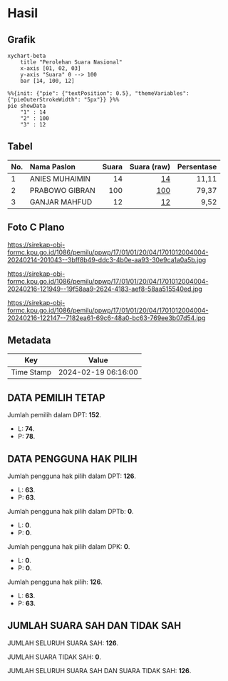 # Hasil

## Grafik

```mermaid
xychart-beta
    title "Perolehan Suara Nasional"
    x-axis [01, 02, 03]
    y-axis "Suara" 0 --> 100
    bar [14, 100, 12]
```

```mermaid
%%{init: {"pie": {"textPosition": 0.5}, "themeVariables": {"pieOuterStrokeWidth": "5px"}} }%%
pie showData
    "1" : 14
    "2" : 100
    "3" : 12
```

## Tabel

| No. | Nama Paslon    | Suara | Suara (raw) | Persentase |
|:--- |:-------------- | -----:| -----------:| ----------:|
| 1   | ANIES MUHAIMIN | 14    | [14][p-1]   | 11,11      |
| 2   | PRABOWO GIBRAN | 100   | [100][p-2]  | 79,37      |
| 3   | GANJAR MAHFUD  | 12    | [12][p-3]   | 9,52       |


[p-1]: https://github.com/gigit-pemilu/pemilu-2024/blob/main/pilpres/hitung-suara/sub/17-bengkulu/sub/01-bengkulu-selatan/sub/01-kedurang/sub/2004-palak-siring/sub/004-tps/sub/paslon-1.txt
[p-2]: https://github.com/gigit-pemilu/pemilu-2024/blob/main/pilpres/hitung-suara/sub/17-bengkulu/sub/01-bengkulu-selatan/sub/01-kedurang/sub/2004-palak-siring/sub/004-tps/sub/paslon-2.txt
[p-3]: https://github.com/gigit-pemilu/pemilu-2024/blob/main/pilpres/hitung-suara/sub/17-bengkulu/sub/01-bengkulu-selatan/sub/01-kedurang/sub/2004-palak-siring/sub/004-tps/sub/paslon-3.txt

## Foto C Plano

https://sirekap-obj-formc.kpu.go.id/1086/pemilu/ppwp/17/01/01/20/04/1701012004004-20240214-201043--3bff8b49-ddc3-4b0e-aa93-30e9ca1a0a5b.jpg

https://sirekap-obj-formc.kpu.go.id/1086/pemilu/ppwp/17/01/01/20/04/1701012004004-20240216-121949--19f58aa9-2624-4183-aef8-58aa515540ed.jpg

https://sirekap-obj-formc.kpu.go.id/1086/pemilu/ppwp/17/01/01/20/04/1701012004004-20240216-122147--7182ea61-69c6-48a0-bc63-769ee3b07d54.jpg


## Metadata

| Key        | Value               |
| ---------- | ------------------- |
| Time Stamp | 2024-02-19 06:16:00 |


## DATA PEMILIH TETAP

Jumlah pemilih dalam DPT: **152**.
 * L: **74**.
 * P: **78**.

## DATA PENGGUNA HAK PILIH

Jumlah pengguna hak pilih dalam DPT: **126**.
 * L: **63**.
 * P: **63**.

Jumlah pengguna hak pilih dalam DPTb: **0**.
 * L: **0**.
 * P: **0**.

Jumlah pengguna hak pilih dalam DPK: **0**.
 * L: **0**.
 * P: **0**.

Jumlah pengguna hak pilih: **126**.
 * L: **63**.
 * P: **63**.

## JUMLAH SUARA SAH DAN TIDAK SAH

JUMLAH SELURUH SUARA SAH: **126**.

JUMLAH SUARA TIDAK SAH: **0**.

JUMLAH SELURUH SUARA SAH DAN SUARA TIDAK SAH: **126**.



